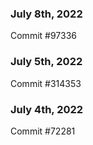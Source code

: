 ### July 8th, 2022

Commit #97336

### July 5th, 2022

Commit #314353


### July 4th, 2022

Commit #72281
